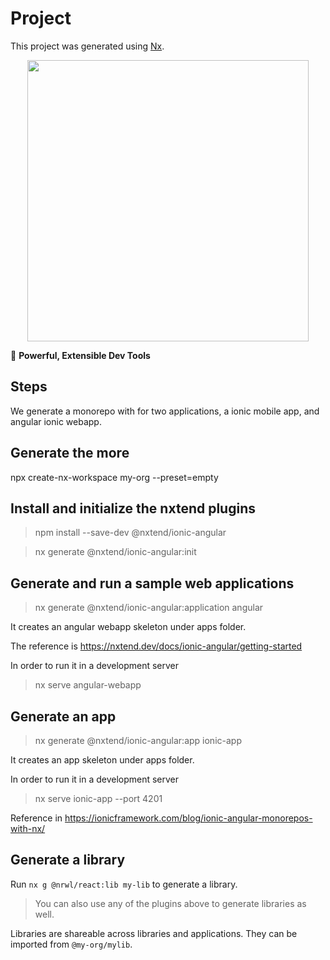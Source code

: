 

# Project

This project was generated using [Nx](https://nx.dev).

<p style="text-align: center;"><img src="https://raw.githubusercontent.com/nrwl/nx/master/images/nx-logo.png" width="450"></p>

🔎 **Powerful, Extensible Dev Tools**

## Steps

We generate a monorepo with for two applications, a ionic mobile app, and angular ionic webapp.

## Generate the more

npx create-nx-workspace my-org --preset=empty

## Install and initialize the nxtend plugins

> npm install --save-dev @nxtend/ionic-angular

> nx generate @nxtend/ionic-angular:init

## Generate and run a sample web applications

> nx generate @nxtend/ionic-angular:application angular

It creates an angular webapp skeleton under apps folder.

The reference is
https://nxtend.dev/docs/ionic-angular/getting-started

In order to run it in a development server

> nx serve angular-webapp

## Generate an app

> nx generate @nxtend/ionic-angular:app ionic-app

It creates an app skeleton under apps folder.

In order to run it in a development server

> nx serve ionic-app --port 4201

Reference in https://ionicframework.com/blog/ionic-angular-monorepos-with-nx/

## Generate a library

Run `nx g @nrwl/react:lib my-lib` to generate a library.

> You can also use any of the plugins above to generate libraries as well.

Libraries are shareable across libraries and applications. They can be imported from `@my-org/mylib`.

